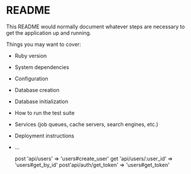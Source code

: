 # README

This README would normally document whatever steps are necessary to get the
application up and running.

Things you may want to cover:

* Ruby version

* System dependencies

* Configuration

* Database creation

* Database initialization

* How to run the test suite

* Services (job queues, cache servers, search engines, etc.)

* Deployment instructions

* ...


    post 'api/users' => 'users#create_user'
    get 'api/users/:user_id' => 'users#get_by_id'
    post'api/auth/get_token' => 'users#get_token'
